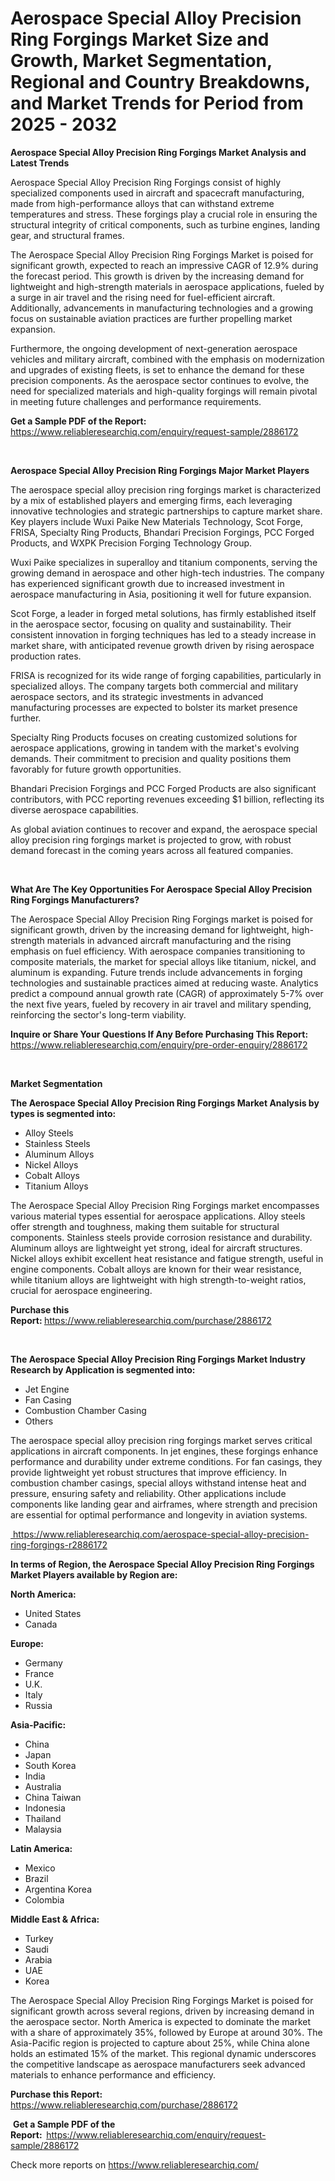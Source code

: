 <p><h1>Aerospace Special Alloy Precision Ring Forgings Market Size and Growth, Market Segmentation, Regional and Country Breakdowns, and Market Trends for Period from 2025 -  2032</h1></p><p><strong>Aerospace Special Alloy Precision Ring Forgings Market Analysis and Latest Trends</strong></p>
<p><p>Aerospace Special Alloy Precision Ring Forgings consist of highly specialized components used in aircraft and spacecraft manufacturing, made from high-performance alloys that can withstand extreme temperatures and stress. These forgings play a crucial role in ensuring the structural integrity of critical components, such as turbine engines, landing gear, and structural frames.</p><p>The Aerospace Special Alloy Precision Ring Forgings Market is poised for significant growth, expected to reach an impressive CAGR of 12.9% during the forecast period. This growth is driven by the increasing demand for lightweight and high-strength materials in aerospace applications, fueled by a surge in air travel and the rising need for fuel-efficient aircraft. Additionally, advancements in manufacturing technologies and a growing focus on sustainable aviation practices are further propelling market expansion. </p><p>Furthermore, the ongoing development of next-generation aerospace vehicles and military aircraft, combined with the emphasis on modernization and upgrades of existing fleets, is set to enhance the demand for these precision components. As the aerospace sector continues to evolve, the need for specialized materials and high-quality forgings will remain pivotal in meeting future challenges and performance requirements.</p></p>
<p><strong>Get a Sample PDF of the Report:&nbsp;</strong> <a href="https://www.reliableresearchiq.com/enquiry/request-sample/2886172?utm_campaign=2477&utm_medium=2&utm_source=Github&utm_content=ia&utm_term=13032025&utm_id=aerospace-special-alloy-precision-ring-forgings">https://www.reliableresearchiq.com/enquiry/request-sample/2886172</a></p>
<p>&nbsp;</p>
<p><strong>Aerospace Special Alloy Precision Ring Forgings Major Market Players</strong></p>
<p><p>The aerospace special alloy precision ring forgings market is characterized by a mix of established players and emerging firms, each leveraging innovative technologies and strategic partnerships to capture market share. Key players include Wuxi Paike New Materials Technology, Scot Forge, FRISA, Specialty Ring Products, Bhandari Precision Forgings, PCC Forged Products, and WXPK Precision Forging Technology Group.</p><p>Wuxi Paike specializes in superalloy and titanium components, serving the growing demand in aerospace and other high-tech industries. The company has experienced significant growth due to increased investment in aerospace manufacturing in Asia, positioning it well for future expansion.</p><p>Scot Forge, a leader in forged metal solutions, has firmly established itself in the aerospace sector, focusing on quality and sustainability. Their consistent innovation in forging techniques has led to a steady increase in market share, with anticipated revenue growth driven by rising aerospace production rates.</p><p>FRISA is recognized for its wide range of forging capabilities, particularly in specialized alloys. The company targets both commercial and military aerospace sectors, and its strategic investments in advanced manufacturing processes are expected to bolster its market presence further.</p><p>Specialty Ring Products focuses on creating customized solutions for aerospace applications, growing in tandem with the market's evolving demands. Their commitment to precision and quality positions them favorably for future growth opportunities.</p><p>Bhandari Precision Forgings and PCC Forged Products are also significant contributors, with PCC reporting revenues exceeding $1 billion, reflecting its diverse aerospace capabilities.</p><p>As global aviation continues to recover and expand, the aerospace special alloy precision ring forgings market is projected to grow, with robust demand forecast in the coming years across all featured companies.</p></p>
<p>&nbsp;</p>
<p><strong>What Are The Key Opportunities For Aerospace Special Alloy Precision Ring Forgings Manufacturers?</strong></p>
<p><p>The Aerospace Special Alloy Precision Ring Forgings market is poised for significant growth, driven by the increasing demand for lightweight, high-strength materials in advanced aircraft manufacturing and the rising emphasis on fuel efficiency. With aerospace companies transitioning to composite materials, the market for special alloys like titanium, nickel, and aluminum is expanding. Future trends include advancements in forging technologies and sustainable practices aimed at reducing waste. Analytics predict a compound annual growth rate (CAGR) of approximately 5-7% over the next five years, fueled by recovery in air travel and military spending, reinforcing the sector's long-term viability.</p></p>
<p><strong>Inquire or Share Your Questions If Any Before Purchasing This Report:</strong> <a href="https://www.reliableresearchiq.com/enquiry/pre-order-enquiry/2886172?utm_campaign=2477&utm_medium=2&utm_source=Github&utm_content=ia&utm_term=13032025&utm_id=aerospace-special-alloy-precision-ring-forgings">https://www.reliableresearchiq.com/enquiry/pre-order-enquiry/2886172</a></p>
<p>&nbsp;</p>
<p><strong>Market Segmentation</strong></p>
<p><strong>The Aerospace Special Alloy Precision Ring Forgings Market Analysis by types is segmented into:</strong></p>
<p><ul><li>Alloy Steels</li><li>Stainless Steels</li><li>Aluminum Alloys</li><li>Nickel Alloys</li><li>Cobalt Alloys</li><li>Titanium Alloys</li></ul></p>
<p><p>The Aerospace Special Alloy Precision Ring Forgings market encompasses various material types essential for aerospace applications. Alloy steels offer strength and toughness, making them suitable for structural components. Stainless steels provide corrosion resistance and durability. Aluminum alloys are lightweight yet strong, ideal for aircraft structures. Nickel alloys exhibit excellent heat resistance and fatigue strength, useful in engine components. Cobalt alloys are known for their wear resistance, while titanium alloys are lightweight with high strength-to-weight ratios, crucial for aerospace engineering.</p></p>
<p><strong>Purchase this Report:&nbsp;</strong><a href="https://www.reliableresearchiq.com/purchase/2886172?utm_campaign=2477&utm_medium=2&utm_source=Github&utm_content=ia&utm_term=13032025&utm_id=aerospace-special-alloy-precision-ring-forgings">https://www.reliableresearchiq.com/purchase/2886172</a></p>
<p>&nbsp;</p>
<p><strong>The Aerospace Special Alloy Precision Ring Forgings Market Industry Research by Application is segmented into:</strong></p>
<p><ul><li>Jet Engine</li><li>Fan Casing</li><li>Combustion Chamber Casing</li><li>Others</li></ul></p>
<p><p>The aerospace special alloy precision ring forgings market serves critical applications in aircraft components. In jet engines, these forgings enhance performance and durability under extreme conditions. For fan casings, they provide lightweight yet robust structures that improve efficiency. In combustion chamber casings, special alloys withstand intense heat and pressure, ensuring safety and reliability. Other applications include components like landing gear and airframes, where strength and precision are essential for optimal performance and longevity in aviation systems.</p></p>
<p><a href="https://www.reliableresearchiq.com/aerospace-special-alloy-precision-ring-forgings-r2886172?utm_campaign=2477&utm_medium=2&utm_source=Github&utm_content=ia&utm_term=13032025&utm_id=aerospace-special-alloy-precision-ring-forgings">&nbsp;https://www.reliableresearchiq.com/aerospace-special-alloy-precision-ring-forgings-r2886172</a></p>
<p><strong>In terms of Region, the Aerospace Special Alloy Precision Ring Forgings Market Players available by Region are:</strong></p>
<p>
    <p> <strong> North America: </strong>
        <ul>
            <li>United States</li>
            <li>Canada</li>
        </ul>
        </p> 
    <p> <strong> Europe: </strong>
        <ul>
            <li>Germany</li>
            <li>France</li>
            <li>U.K.</li>
            <li>Italy</li>
            <li>Russia</li>
        </ul>
        </p> 
    <p> <strong> Asia-Pacific: </strong>
        <ul>
            <li>China</li>
            <li>Japan</li>
            <li>South Korea</li>
            <li>India</li>
            <li>Australia</li>
            <li>China Taiwan</li>
            <li>Indonesia</li>
            <li>Thailand</li>
            <li>Malaysia</li>
        </ul>
        </p> 
    <p> <strong> Latin America: </strong>
        <ul>
            <li>Mexico</li>
            <li>Brazil</li>
            <li>Argentina Korea</li>
            <li>Colombia</li>
        </ul>
        </p> 
    <p> <strong> Middle East & Africa: </strong>
        <ul>
            <li>Turkey</li>
            <li>Saudi</li>
            <li>Arabia</li>
            <li>UAE</li>
            <li>Korea</li>
        </ul>
    </p>
    </p>
<p><p>The Aerospace Special Alloy Precision Ring Forgings Market is poised for significant growth across several regions, driven by increasing demand in the aerospace sector. North America is expected to dominate the market with a share of approximately 35%, followed by Europe at around 30%. The Asia-Pacific region is projected to capture about 25%, while China alone holds an estimated 15% of the market. This regional dynamic underscores the competitive landscape as aerospace manufacturers seek advanced materials to enhance performance and efficiency.</p></p>
<p><strong>Purchase this Report: </strong><a href="https://www.reliableresearchiq.com/purchase/2886172?utm_campaign=2477&utm_medium=2&utm_source=Github&utm_content=ia&utm_term=13032025&utm_id=aerospace-special-alloy-precision-ring-forgings">https://www.reliableresearchiq.com/purchase/2886172</a></p>
<p>&nbsp;<strong>Get a Sample PDF of the Report:&nbsp;&nbsp;</strong><a href="https://www.reliableresearchiq.com/enquiry/request-sample/2886172?utm_campaign=2477&utm_medium=2&utm_source=Github&utm_content=ia&utm_term=13032025&utm_id=aerospace-special-alloy-precision-ring-forgings">https://www.reliableresearchiq.com/enquiry/request-sample/2886172</a></p>
<p><strong></strong></p>
<p>Check more reports on <a href="https://www.reliableresearchiq.com/?utm_campaign=2477&utm_medium=2&utm_source=Github&utm_content=ia&utm_term=13032025&utm_id=aerospace-special-alloy-precision-ring-forgings">https://www.reliableresearchiq.com/</a></p>